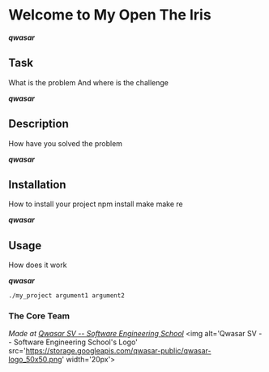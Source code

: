# Welcome to My Open The Iris
***qwasar***

## Task
What is the problem And where is the challenge


***qwasar***


## Description
How have you solved the problem


***qwasar***


## Installation
How to install your project npm install make make re


***qwasar***


## Usage
How does it work


***qwasar***

```
./my_project argument1 argument2
```

### The Core Team


<span><i>Made at <a href='https://qwasar.io'>Qwasar SV -- Software Engineering School</a></i></span>
<span><img alt='Qwasar SV -- Software Engineering School's Logo' src='https://storage.googleapis.com/qwasar-public/qwasar-logo_50x50.png' width='20px'></span>
